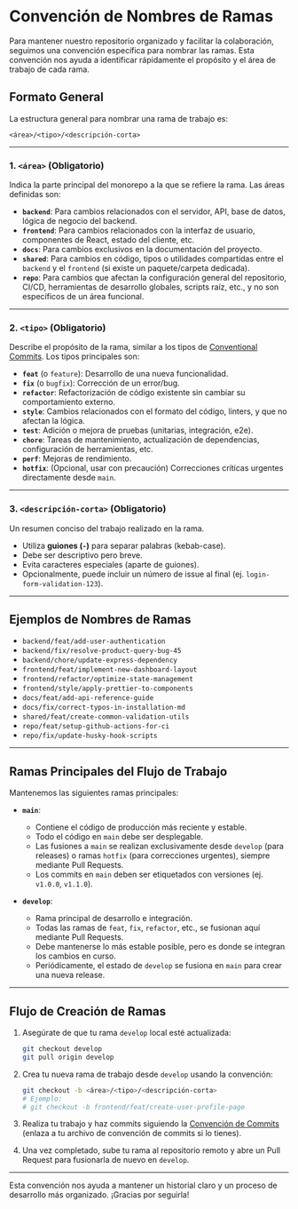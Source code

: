# Convención de Nombres de Ramas

Para mantener nuestro repositorio organizado y facilitar la colaboración, seguimos una convención específica para nombrar las ramas. Esta convención nos ayuda a identificar rápidamente el propósito y el área de trabajo de cada rama.

## Formato General

La estructura general para nombrar una rama de trabajo es:

`<área>/<tipo>/<descripción-corta>`

---

### 1. `<área>` (Obligatorio)

Indica la parte principal del monorepo a la que se refiere la rama. Las áreas definidas son:

* **`backend`**: Para cambios relacionados con el servidor, API, base de datos, lógica de negocio del backend.
* **`frontend`**: Para cambios relacionados con la interfaz de usuario, componentes de React, estado del cliente, etc.
* **`docs`**: Para cambios exclusivos en la documentación del proyecto.
* **`shared`**: Para cambios en código, tipos o utilidades compartidas entre el `backend` y el `frontend` (si existe un paquete/carpeta dedicada).
* **`repo`**: Para cambios que afectan la configuración general del repositorio, CI/CD, herramientas de desarrollo globales, scripts raíz, etc., y no son específicos de un área funcional.

---

### 2. `<tipo>` (Obligatorio)

Describe el propósito de la rama, similar a los tipos de [Conventional Commits](https://www.conventionalcommits.org/). Los tipos principales son:

* **`feat`** (o `feature`): Desarrollo de una nueva funcionalidad.
* **`fix`** (o `bugfix`): Corrección de un error/bug.
* **`refactor`**: Refactorización de código existente sin cambiar su comportamiento externo.
* **`style`**: Cambios relacionados con el formato del código, linters, y que no afectan la lógica.
* **`test`**: Adición o mejora de pruebas (unitarias, integración, e2e).
* **`chore`**: Tareas de mantenimiento, actualización de dependencias, configuración de herramientas, etc.
* **`perf`**: Mejoras de rendimiento.
* **`hotfix`**: (Opcional, usar con precaución) Correcciones críticas urgentes directamente desde `main`.

---

### 3. `<descripción-corta>` (Obligatorio)

Un resumen conciso del trabajo realizado en la rama.

* Utiliza **guiones (`-`)** para separar palabras (kebab-case).
* Debe ser descriptivo pero breve.
* Evita caracteres especiales (aparte de guiones).
* Opcionalmente, puede incluir un número de issue al final (ej. `login-form-validation-123`).

---

## Ejemplos de Nombres de Ramas

* `backend/feat/add-user-authentication`
* `backend/fix/resolve-product-query-bug-45`
* `backend/chore/update-express-dependency`
* `frontend/feat/implement-new-dashboard-layout`
* `frontend/refactor/optimize-state-management`
* `frontend/style/apply-prettier-to-components`
* `docs/feat/add-api-reference-guide`
* `docs/fix/correct-typos-in-installation-md`
* `shared/feat/create-common-validation-utils`
* `repo/feat/setup-github-actions-for-ci`
* `repo/fix/update-husky-hook-scripts`

---

## Ramas Principales del Flujo de Trabajo

Mantenemos las siguientes ramas principales:

* **`main`**:
  * Contiene el código de producción más reciente y estable.
  * Todo el código en `main` debe ser desplegable.
  * Las fusiones a `main` se realizan exclusivamente desde `develop` (para releases) o ramas `hotfix` (para correcciones urgentes), siempre mediante Pull Requests.
  * Los commits en `main` deben ser etiquetados con versiones (ej. `v1.0.0`, `v1.1.0`).

* **`develop`**:
  * Rama principal de desarrollo e integración.
  * Todas las ramas de `feat`, `fix`, `refactor`, etc., se fusionan aquí mediante Pull Requests.
  * Debe mantenerse lo más estable posible, pero es donde se integran los cambios en curso.
  * Periódicamente, el estado de `develop` se fusiona en `main` para crear una nueva release.

---

## Flujo de Creación de Ramas

1. Asegúrate de que tu rama `develop` local esté actualizada:

    ```bash
    git checkout develop
    git pull origin develop
    ```

2. Crea tu nueva rama de trabajo desde `develop` usando la convención:

    ```bash
    git checkout -b <área>/<tipo>/<descripción-corta>
    # Ejemplo:
    # git checkout -b frontend/feat/create-user-profile-page
    ```

3. Realiza tu trabajo y haz commits siguiendo la [Convención de Commits](./COMMIT_CONVENTION.md) (enlaza a tu archivo de convención de commits si lo tienes).
4. Una vez completado, sube tu rama al repositorio remoto y abre un Pull Request para fusionarla de nuevo en `develop`.

---

Esta convención nos ayuda a mantener un historial claro y un proceso de desarrollo más organizado. ¡Gracias por seguirla!
